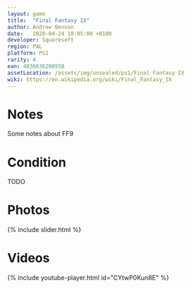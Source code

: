 ```yaml
---
layout: game
title:  "Final Fantasy IX"
author: Andrew Benson
date:   2020-04-24 18:05:00 +0100
developer: Squaresoft
region: PAL
platform: PS1
rarity: 4
ean: 4036636200558
assetLocation: /assets/img/unsealed/ps1/Final Fantasy IX
wiki: https://en.wikipedia.org/wiki/Final_Fantasy_IX
---
```


# Notes

Some notes about FF9  

# Condition

TODO

# Photos

{% include slider.html %}

# Videos

{% include youtube-player.html id="CYtwP0Kun8E" %}
